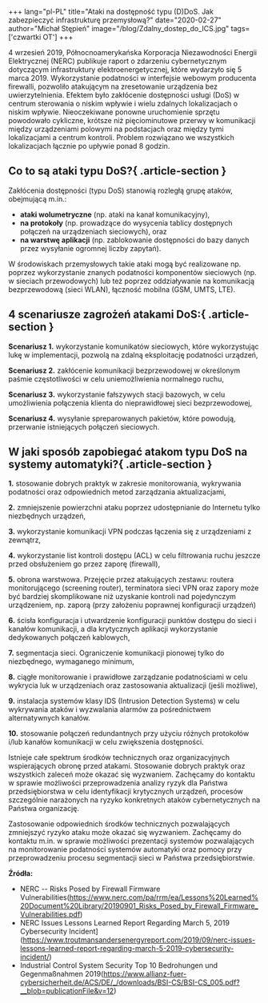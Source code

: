 +++
lang="pl-PL"
title="Ataki na dostępność typu (D)DoS. Jak zabezpieczyć infrastrukturę przemysłową?"
date="2020-02-27"
author="Michał Stępień"
image="/blog/Zdalny_dostep_do_ICS.jpg"
tags=['czwartki OT']
+++

4 wrzesień 2019, Północnoamerykańska Korporacja Niezawodności Energii
Elektrycznej (NERC) publikuje raport o zdarzeniu cybernetycznym
dotyczącym infrastruktury elektroenergetycznej, które wydarzyło się 5
marca 2019. Wykorzystanie podatności w interfejsie webowym producenta
firewalli, pozwoliło atakującym na zresetowanie urządzenia bez
uwierzytelnienia. Efektem było zakłócenie dostępności usługi (DoS) w
centrum sterowania o niskim wpływie i wielu zdalnych lokalizacjach o
niskim wpływie. Nieoczekiwane ponowne uruchomienie sprzętu powodowało
cykliczne, krótsze niż pięciominutowe przerwy w komunikacji między
urządzeniami polowymi na podstacjach oraz między tymi lokalizacjami a
centrum kontroli. Problem rozwiązano we wszystkich lokalizacjach łącznie
po upływie ponad 8 godzin.


## Co to są ataki typu DoS?{ .article-section }

Zakłócenia dostępności (typu DoS) stanowią rozległą grupę ataków, obejmującą m.in.:
- **ataki wolumetryczne** (np. ataki na kanał komunikacyjny),
- **na protokoły** (np. prowadzące do wysycenia tablicy dostępnych połączeń na urządzeniach sieciowych), oraz
- **na warstwę aplikacji** (np. zablokowanie dostępności do bazy danych przez wysyłanie ogromnej liczby zapytań).

W środowiskach przemysłowych takie ataki mogą być realizowane np.
poprzez wykorzystanie znanych podatności komponentów sieciowych (np. w
sieciach przewodowych) lub też poprzez oddziaływanie na komunikacją
bezprzewodową (sieci WLAN), łączność mobilna (GSM, UMTS, LTE).

## 4 scenariusze zagrożeń atakami DoS:{ .article-section }

**Scenariusz 1.**
wykorzystanie komunikatów sieciowych, które wykorzystując lukę w
implementacji, pozwolą na zdalną eksploitację podatności urządzeń,

**Scenariusz 2.**
zakłócenie komunikacji bezprzewodowej w określonym paśmie częstotliwości
w celu uniemożliwienia normalnego ruchu,

**Scenariusz 3.**
wykorzystanie fałszywych stacji bazowych, w celu umożliwienia połączenia
klienta do nieprawidłowej sieci bezprzewodowej,

**Scenariusz 4.**
wysyłanie spreparowanych pakietów, które powodują, przerwanie
istniejących połączeń sieciowych.

## W jaki sposób zapobiegać atakom typu DoS na systemy automatyki?{ .article-section }

**1.** stosowanie dobrych praktyk w zakresie monitorowania, wykrywania podatności oraz odpowiednich metod zarządzania
aktualizacjami,

**2.** zmniejszenie powierzchni ataku poprzez udostępnianie do Internetu tylko niezbędnych urządzeń,

**3.** wykorzystanie komunikacji VPN podczas łączenia się z urządzeniami z zewnątrz,

**4.** wykorzystanie list kontroli dostępu (ACL) w celu filtrowania ruchu jeszcze przed obsłużeniem go przez zaporę (firewall),

**5.** obrona warstwowa. Przejęcie przez
atakujących zestawu: routera monitorującego (screening router),
terminatora sieci VPN oraz zapory może być bardziej skomplikowane niż
uzyskanie kontroli nad pojedynczym urządzeniem, np. zaporą (przy
założeniu poprawnej konfiguracji urządzeń)

**6.** ścisła konfiguracja i utwardzenie
konfiguracji punktów dostępu do sieci i kanałów komunikacji, a dla
krytycznych aplikacji wykorzystanie dedykowanych połączeń kablowych,

**7.** segmentacja sieci. Ograniczenie
komunikacji pionowej tylko do niezbędnego, wymaganego minimum,

**8.** ciągłe monitorowanie i prawidłowe
zarządzanie podatnościami w celu wykrycia luk w urządzeniach oraz
zastosowania aktualizacji (jeśli możliwe),

**9.** instalacja systemów klasy IDS
(Intrusion Detection Systems) w celu wykrywania ataków i wyzwalania
alarmów za pośrednictwem alternatywnych kanałów.

**10.** stosowanie połączeń redundantnych
przy użyciu różnych protokołów i/lub kanałów komunikacji w celu
zwiększenia dostępności.

Istnieje całe spektrum środków technicznych oraz organizacyjnych
wspierających obronę przed atakami. Stosowanie dobrych praktyk oraz
wszystkich zaleceń może okazać się wyzwaniem. Zachęcamy do kontaktu w
sprawie możliwości przeprowadzenia analizy ryzyk dla Państwa
przedsiębiorstwa w celu identyfikacji krytycznych urządzeń, procesów
szczególnie narażonych na ryzyko konkretnych ataków cybernetycznych na
Państwa organizację.

Zastosowanie odpowiednich środków technicznych pozwalających zmniejszyć
ryzyko ataku może okazać się wyzwaniem. Zachęcamy do kontaktu m.in. w
sprawie możliwości prezentacji systemów pozwalających na monitorowanie
podatności systemów automatyki oraz pomocy przy przeprowadzeniu procesu
segmentacji sieci w Państwa przedsiębiorstwie.

**Źródła:**

-   NERC -- Risks Posed by Firewall Firmware Vulnerabilities(https://www.nerc.com/pa/rrm/ea/Lessons%20Learned%20Document%20Library/20190901_Risks_Posed_by_Firewall_Firmware_Vulnerabilities.pdf)
-   NERC Issues Lessons Learned Report Regarding March 5, 2019 Cybersecurity Incident](https://www.troutmansandersenergyreport.com/2019/09/nerc-issues-lessons-learned-report-regarding-march-5-2019-cybersecurity-incident/)
-   Industrial Control System Security Top 10 Bedrohungen und Gegenmaßnahmen 2019(https://www.allianz-fuer-cybersicherheit.de/ACS/DE/_/downloads/BSI-CS/BSI-CS_005.pdf?__blob=publicationFile&v=12)
